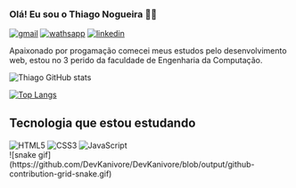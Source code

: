 ### Olá! Eu sou o Thiago Nogueira 🖖🏾

[![gmail](https://img.shields.io/badge/Gmail-D14836?style=for-the-badge&logo=gmail&logoColor=white)](thiagonogueira2608@gmail.com)
[![wathsapp](https://img.shields.io/badge/WhatsApp-25D366?style=for-the-badge&logo=whatsapp&logoColor=white)](92985068042)
[![linkedin](https://img.shields.io/badge/LinkedIn-0077B5?style=for-the-badge&logo=linkedin&logoColor=white)](https://www.linkedin.com/in/thiago-nogueira-146253219/)

<p> Apaixonado por progamação comecei meus estudos pelo desenvolvimento web, estou no 3 perido da faculdade de Engenharia da Computação.</p>

![Thiago GitHub stats](https://github-readme-stats.vercel.app/api?username=DevKanivore&show_icons=true&theme=dark)

[![Top Langs](https://github-readme-stats.vercel.app/api/top-langs/?username=DevKanivore&layout=compact)](https://github.com/DevKanivore/github-readme-stats)

## Tecnologia que estou estudando

<div style = "display: inline_block">

 <img align= "center" src= "https://img.shields.io/badge/HTML5-E34F26?style=for-the-badge&logo=html5&logoColor=white" alt= "HTML5"/>
 <img align= "center" src= "https://img.shields.io/badge/CSS3-1572B6?style=for-the-badge&logo=css3&logoColor=white" alt= "CSS3"/>
 <img align= "center" src= "https://img.shields.io/badge/JavaScript-F7DF1E?style=for-the-badge&logo=javascript&logoColor=black" alt= "JavaScript"/>
</div>

<div>
  ![snake gif](https://github.com/DevKanivore/DevKanivore/blob/output/github-contribution-grid-snake.gif) 
 </div>

